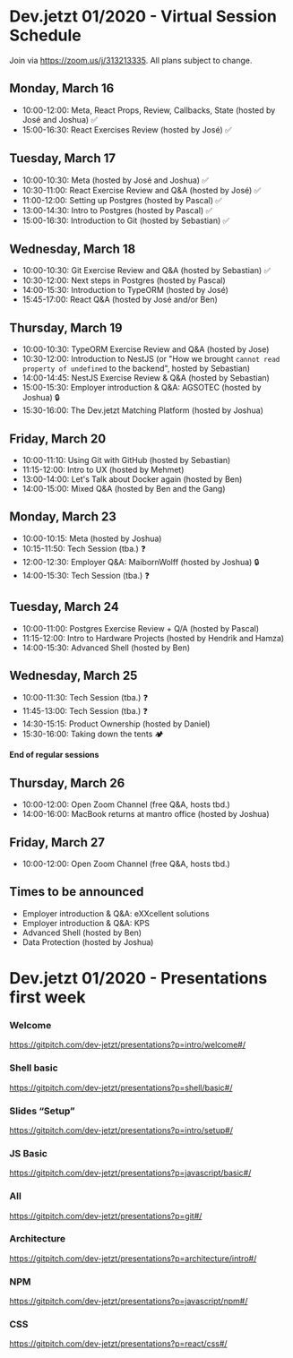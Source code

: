 # Dev.jetzt 01/2020 - Virtual Session Schedule
Join via https://zoom.us/j/313213335. All plans subject to change. 

## Monday, March 16
* 10:00-12:00: Meta, React Props, Review, Callbacks, State (hosted by José and Joshua) ✅
* 15:00-16:30: React Exercises Review (hosted by José) ✅

## Tuesday, March 17
* 10:00-10:30: Meta (hosted by José and Joshua) ✅
* 10:30-11:00: React Exercise Review and Q&A (hosted by José) ✅
* 11:00-12:00: Setting up Postgres (hosted by Pascal) ✅
* 13:00-14:30: Intro to Postgres (hosted by Pascal) ✅
* 15:00-16:30: Introduction to Git (hosted by Sebastian) ✅

## Wednesday, March 18
* 10:00-10:30: Git Exercise Review and Q&A (hosted by Sebastian) ✅
* 10:30-12:00: Next steps in Postgres (hosted by Pascal)
* 14:00-15:30: Introduction to TypeORM (hosted by José)
* 15:45-17:00: React Q&A (hosted by José and/or Ben) 

## Thursday, March 19
* 10:00-10:30: TypeORM Exercise Review and Q&A (hosted by Jose)
* 10:30-12:00: Introduction to NestJS (or "How we brought `cannot read property of undefined` to the backend", hosted by Sebastian)
* 14:00-14:45: NestJS Exercise Review & Q&A (hosted by Sebastian)
* 15:00-15:30: Employer introduction & Q&A: AGSOTEC (hosted by Joshua) 🔒
* 15:30-16:00: The Dev.jetzt Matching Platform (hosted by Joshua)

## Friday, March 20
* 10:00-11:10: Using Git with GitHub (hosted by Sebastian)
* 11:15-12:00: Intro to UX (hosted by Mehmet)
* 13:00-14:00: Let's Talk about Docker again (hosted by Ben)
* 14:00-15:00: Mixed Q&A (hosted by Ben and the Gang)


## Monday, March 23
* 10:00-10:15: Meta (hosted by Joshua)
* 10:15-11:50: Tech Session (tba.) ❓
* 12:00-12:30: Employer Q&A: MaibornWolff (hosted by Joshua) 🔒
* 14:00-15:30: Tech Session (tba.) ❓

## Tuesday, March 24
* 10:00-11:00: Postgres Exercise Review + Q/A (hosted by Pascal)
* 11:15-12:00: Intro to Hardware Projects (hosted by Hendrik and Hamza)
* 14:00-15:30: Advanced Shell (hosted by Ben)

## Wednesday, March 25 
* 10:00-11:30: Tech Session (tba.) ❓
* 11:45-13:00: Tech Session (tba.) ❓
* 14:30-15:15: Product Ownership (hosted by Daniel)
* 15:30-16:00: Taking down the tents 🏕

**End of regular sessions**

## Thursday, March 26
* 10:00-12:00: Open Zoom Channel (free Q&A, hosts tbd.)
* 14:00-16:00: MacBook returns at mantro office (hosted by Joshua)

## Friday, March 27
* 10:00-12:00: Open Zoom Channel (free Q&A, hosts tbd.)

## Times to be announced
* Employer introduction & Q&A: eXXcellent solutions
* Employer introduction & Q&A: KPS
* Advanced Shell (hosted by Ben)
* Data Protection (hosted by Joshua)

# Dev.jetzt 01/2020 - Presentations first week
### Welcome
https://gitpitch.com/dev-jetzt/presentations?p=intro/welcome#/
### Shell basic
https://gitpitch.com/dev-jetzt/presentations?p=shell/basic#/
### Slides “Setup”
https://gitpitch.com/dev-jetzt/presentations?p=intro/setup#/
### JS Basic
https://gitpitch.com/dev-jetzt/presentations?p=javascript/basic#/
### All
https://gitpitch.com/dev-jetzt/presentations?p=git#/
### Architecture
https://gitpitch.com/dev-jetzt/presentations?p=architecture/intro#/
### NPM 
https://gitpitch.com/dev-jetzt/presentations?p=javascript/npm#/
### CSS
https://gitpitch.com/dev-jetzt/presentations?p=react/css#/

